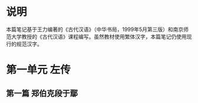 # 说明
本篇笔记基于王力编著的《古代汉语》（中华书局，1999年5月第三版）和南京师范大学教授的《古代汉语》课程编写。虽然教材使用繁体汉字，本篇笔记仍使用现行的规范汉字。
# 第一单元 左传
## 第一篇 郑伯克段于鄢
